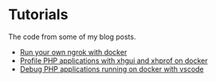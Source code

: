 Tutorials
=========

The code from some of my blog posts.

- [Run your own ngrok with docker](docker-ngrok/README.md)
- [Profile PHP applications with xhgui and xhprof on docker](docker-xhprof-xhgui/README.md)
- [Debug PHP applications running on docker with vscode](docker-vscode-php-xdebug/README.md)
